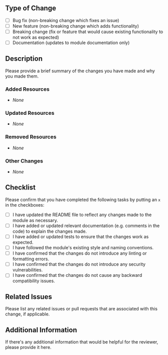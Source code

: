 ## Type of Change

- [ ] Bug fix (non-breaking change which fixes an issue)
- [ ] New feature (non-breaking change which adds functionality)
- [ ] Breaking change (fix or feature that would cause existing functionality to not work as expected)
- [ ] Documentation (updates to module documentation only)

## Description

Please provide a brief summary of the changes you have made and why you made them.

### Added Resources
- _None_

### Updated Resources
- _None_

### Removed Resources
- _None_

### Other Changes
- _None_

## Checklist

Please confirm that you have completed the following tasks by putting an `x` in the checkboxes:

- [ ] I have updated the README file to reflect any changes made to the module as necessary.
- [ ] I have added or updated relevant documentation (e.g. comments in the code) to explain the changes made.
- [ ] I have added or updated tests to ensure that the changes work as expected.
- [ ] I have followed the module's existing style and naming conventions.
- [ ] I have confirmed that the changes do not introduce any linting or formatting errors.
- [ ] I have confirmed that the changes do not introduce any security vulnerabilities.
- [ ] I have confirmed that the changes do not cause any backward compatibility issues.

## Related Issues

Please list any related issues or pull requests that are associated with this change, if applicable.

## Additional Information

If there's any additional information that would be helpful for the reviewer, please provide it here.
